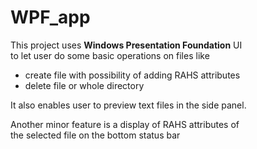 # WPF_app
This project uses **Windows Presentation Foundation** UI  
to let user do some basic operations on files like
- create file with possibility of adding RAHS attributes  
- delete file or whole directory  

It also enables user to preview text files in the side panel.  

Another minor feature is a display of RAHS attributes of  
the selected file on the bottom status bar
